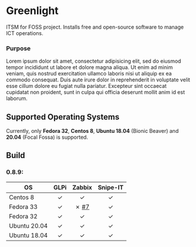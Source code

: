 # Greenlight

ITSM for FOSS project. Installs free and open-source software to manage ICT operations.

### Purpose
Lorem ipsum dolor sit amet, consectetur adipisicing elit, sed do eiusmod tempor incididunt ut labore et dolore magna aliqua. Ut enim ad minim veniam, quis nostrud exercitation ullamco laboris nisi ut aliquip ex ea commodo consequat. Duis aute irure dolor in reprehenderit in voluptate velit esse cillum dolore eu fugiat nulla pariatur. Excepteur sint occaecat cupidatat non proident, sunt in culpa qui officia deserunt mollit anim id est laborum.

## Supported Operating Systems
Currently, only **Fedora 32**, **Centos 8**, **Ubuntu 18.04** (Bionic Beaver) and **20.04** (Focal Fossa) is supported.

## Build
### 0.8.9:

|OS          |GLPi   |Zabbix    |Snipe-IT   |
|------------|:-----:|:--------:|:---------:|
|Centos 8    |✓      |✓         |✓          |
|Fedora 33   |✓      |✗ [#7][1] |✓          |
|Fedora 32   |✓      |✓         |✓          |
|Ubuntu 20.04|✓      |✓         |✓          |
|Ubuntu 18.04|✓      |✓         |✓          |


[1]: https://github.com/scchearn/greenlight/issues/7
